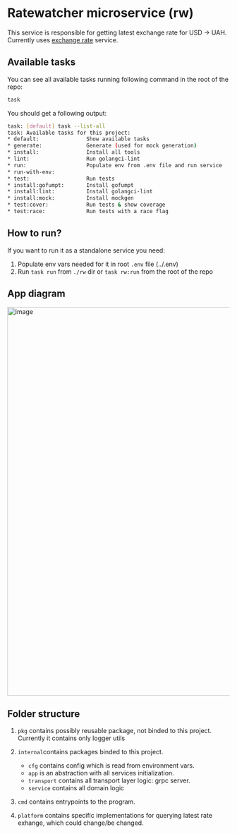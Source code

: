# Ratewatcher microservice (rw)

This service is responsible for getting latest exchange rate for USD -> UAH. Currently uses [exchange rate](https://app.exchangerate-api.com/) service.

## Available tasks

You can see all available tasks running following command in the root of the repo:

```sh
task
```

You should get a following output:

```sh
task: [default] task --list-all
task: Available tasks for this project:
* default:               Show available tasks
* generate:              Generate (used for mock generation)
* install:               Install all tools
* lint:                  Run golangci-lint
* run:                   Populate env from .env file and run service
* run-with-env:
* test:                  Run tests
* install:gofumpt:       Install gofumpt
* install:lint:          Install golangci-lint
* install:mock:          Install mockgen
* test:cover:            Run tests & show coverage
* test:race:             Run tests with a race flag
```

## How to run?

If you want to run it as a standalone service you need:

1. Populate env vars needed for it in root `.env` file (../.env)
2. Run `task run` from `./rw` dir or `task rw:run` from the root of the repo

## App diagram

<img width="881" alt="image" src="https://github.com/GenesisEducationKyiv/software-engineering-school-4-0-hrvadl/assets/93580374/86162624-4184-4371-b4af-b1db5768b78c">

## Folder structure

1. `pkg` contains possibly reusable package, not binded to this project. Currently it contains only logger utils
2. `internal`contains packages binded to this project.
   
   - `cfg` contains config which is read from environment vars.
   - `app` is an abstraction with all services initialization.
   - `transport` contains all transport layer logic: grpc server.
   - `service` contains all domain logic
4. `cmd` contains entrypoints to the program.
5. `platform` contains specific implementations for querying latest rate exhange, which could change/be changed.
